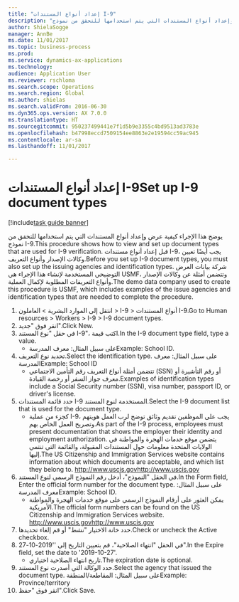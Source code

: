 ```yaml
--- 
title: "إعداد أنواع المستندات I-9"
description: "يوضح هذا الإجراء كيفية عرض وإعداد أنواع المستندات التي يتم استخدامها للتحقق من نموذج I-9."
author: ShielaSogge
manager: AnnBe
ms.date: 11/01/2017
ms.topic: business-process
ms.prod: 
ms.service: dynamics-ax-applications
ms.technology: 
audience: Application User
ms.reviewer: rschloma
ms.search.scope: Operations
ms.search.region: Global
ms.author: shielas
ms.search.validFrom: 2016-06-30
ms.dyn365.ops.version: AX 7.0.0
ms.translationtype: HT
ms.sourcegitcommit: 950237499441e7f1d5b9e3355c4bd9513ad3783e
ms.openlocfilehash: b47998eccd7509154ee8863e2e19594cc59ac945
ms.contentlocale: ar-sa
ms.lasthandoff: 11/01/2017

---
```

# <a name="set-up-i-9-document-types"></a><span data-ttu-id="82d81-103">إعداد أنواع المستندات I-9</span><span class="sxs-lookup"><span data-stu-id="82d81-103">Set up I-9 document types</span></span>

[!include[task guide banner](../../../includes/task-guide-banner.md)]

<span data-ttu-id="82d81-104">يوضح هذا الإجراء كيفية عرض وإعداد أنواع المستندات التي يتم استخدامها للتحقق من نموذج I-9.</span><span class="sxs-lookup"><span data-stu-id="82d81-104">This procedure shows how to view and set up document types that are used for I-9 verification.</span></span> <span data-ttu-id="82d81-105">قبل إعداد أنواع مستندات I-9، يجب أيضًا تعيين وكالات الإصدار وأنواع التعريف.</span><span class="sxs-lookup"><span data-stu-id="82d81-105">Before you set up I-9 document types, you must also set up the issuing agencies and identification types.</span></span> <span data-ttu-id="82d81-106">شركة بيانات العرض التوضيحي المستخدمة لإنشاء هذا الإجراء هي USMF، وتتضمن أمثلة عن وكالات الإصدار وأنواع التعريفات المطلوبة لإكمال العملية.</span><span class="sxs-lookup"><span data-stu-id="82d81-106">The demo data company used to create this procedure is USMF, which includes examples of the issue agencies and identification types that are needed to complete the procedure.</span></span>

1. <span data-ttu-id="82d81-107">انتقل إلى الموارد البشرية > العاملون > I-9 > أنواع المستندات I-9‬.</span><span class="sxs-lookup"><span data-stu-id="82d81-107">Go to Human resources > Workers > I-9 > I-9 document types.</span></span>
2. <span data-ttu-id="82d81-108">انقر فوق "جديد".</span><span class="sxs-lookup"><span data-stu-id="82d81-108">Click New.</span></span>
3. <span data-ttu-id="82d81-109">في حقل "نوع المستند I-9‬"، اكتب قيمة.</span><span class="sxs-lookup"><span data-stu-id="82d81-109">In the I-9 document type field, type a value.</span></span>
    * <span data-ttu-id="82d81-110">على سبيل المثال: معرف المدرسة</span><span class="sxs-lookup"><span data-stu-id="82d81-110">Example: School ID.</span></span>  
4. <span data-ttu-id="82d81-111">تحديد نوع التعريف.</span><span class="sxs-lookup"><span data-stu-id="82d81-111">Select the identification type.</span></span>  <span data-ttu-id="82d81-112">على سبيل المثال: معرف المدرسة</span><span class="sxs-lookup"><span data-stu-id="82d81-112">Example:  School ID</span></span>
    * <span data-ttu-id="82d81-113">تتضمن أمثلة أنواع التعريف رقم التأمين الاجتماعي (SSN) أو رقم التأشيرة أو معرف جواز السفر أو رخصة القيادة.</span><span class="sxs-lookup"><span data-stu-id="82d81-113">Examples of identification types include a Social Security number (SSN), visa number, passport ID, or driver's license.</span></span>  
5. <span data-ttu-id="82d81-114">حدد قائمة المستندات I-9 المستخدمة لنوع المستند.</span><span class="sxs-lookup"><span data-stu-id="82d81-114">Select the I-9 document list that is used for the document type.</span></span>
    * <span data-ttu-id="82d81-115">كجزء من عملية I-9، يجب على الموظفين تقديم وثائق توضح لرب العمل هويتهم وتصريح العمل‬ الخاص بهم.</span><span class="sxs-lookup"><span data-stu-id="82d81-115">As part of the I-9 process, employees must present documentation that shows the employer their identity and employment authorization.</span></span> <span data-ttu-id="82d81-116">يتضمن موقع خدمات الهجرة والمواطنة في الولايات المتحدة معلومات حول المستندات المقبولة، والقائمة التي تنتمي إليها.</span><span class="sxs-lookup"><span data-stu-id="82d81-116">The US Citizenship and Immigration Services website contains information about which documents are acceptable, and which list they belong to.</span></span>  <span data-ttu-id="82d81-117">http://www.uscis.gov</span><span class="sxs-lookup"><span data-stu-id="82d81-117">http://www.uscis.gov</span></span>  
6. <span data-ttu-id="82d81-118">في الحقل "النموذج"، أدخل رقم النموذج الرسمي لنوع المستند.</span><span class="sxs-lookup"><span data-stu-id="82d81-118">In the Form field, Enter the official form number for the document type.</span></span> <span data-ttu-id="82d81-119">على سبيل المثال: معرف المدرسة</span><span class="sxs-lookup"><span data-stu-id="82d81-119">Example: School ID.</span></span>
    * <span data-ttu-id="82d81-120">يمكن العثور على أرقام النموذج الرسمي على موقع خدمات الهجرة والمواطنة الأمريكية.</span><span class="sxs-lookup"><span data-stu-id="82d81-120">The official form numbers can be found on the US Citizenship and Immigration Services website.</span></span>  <span data-ttu-id="82d81-121">http://www.uscis.gov</span><span class="sxs-lookup"><span data-stu-id="82d81-121">http://www.uscis.gov</span></span>  
7. <span data-ttu-id="82d81-122">حدد خانة الاختيار "نشط" أو قم إلغاء تحديدها.</span><span class="sxs-lookup"><span data-stu-id="82d81-122">Check or uncheck the Active checkbox.</span></span>
8. <span data-ttu-id="82d81-123">في الحقل "انتهاء الصلاحية"، قم بتعيين التاريخ إلى ''2019-10-27".</span><span class="sxs-lookup"><span data-stu-id="82d81-123">In the Expire field, set the date to '2019-10-27'.</span></span>
    * <span data-ttu-id="82d81-124">تاريخ انتهاء الصلاحية اختياري.</span><span class="sxs-lookup"><span data-stu-id="82d81-124">The expiration date is optional.</span></span>  
9. <span data-ttu-id="82d81-125">حدد الوكالة التي أصدرت نوع المستند.</span><span class="sxs-lookup"><span data-stu-id="82d81-125">Select the agency that issued the document type.</span></span> <span data-ttu-id="82d81-126">على سبيل المثال: المقاطعة/المنطقة</span><span class="sxs-lookup"><span data-stu-id="82d81-126">Example: Province/territory</span></span>
10. <span data-ttu-id="82d81-127">انقر فوق "حفظ".</span><span class="sxs-lookup"><span data-stu-id="82d81-127">Click Save.</span></span>


